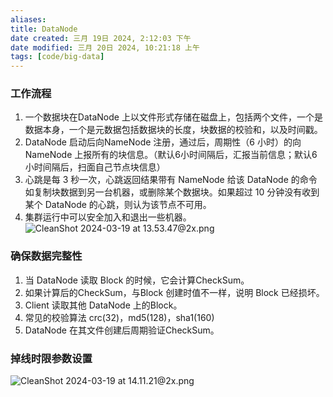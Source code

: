 ```yaml
---
aliases: 
title: DataNode
date created: 三月 19日 2024, 2:12:03 下午
date modified: 三月 20日 2024, 10:21:18 上午
tags: [code/big-data]
---
```

### 工作流程
1. 一个数据块在DataNode 上以文件形式存储在磁盘上，包括两个文件，一个是数据本身，一个是元数据包括数据块的长度，块数据的校验和，以及时间戳。
2. DataNode 启动后向NameNode 注册，通过后，周期性（6 小时）的向NameNode 上报所有的块信息。（默认6小时间隔后，汇报当前信息；默认6小时间隔后，扫面自己节点块信息）
3. 心跳是每 3 秒一次，心跳返回结果带有 NameNode 给该 DataNode 的命令如复制块数据到另一台机器，或删除某个数据块。如果超过 10 分钟没有收到某个 DataNode 的心跳，则认为该节点不可用。
4. 集群运行中可以安全加入和退出一些机器。
![CleanShot 2024-03-19 at 13.53.47@2x.png](https://typora-tes.oss-cn-shanghai.aliyuncs.com/picgo/CleanShot%202024-03-19%20at%2013.53.47%402x.png)

### 确保数据完整性
1. 当 DataNode 读取 Block 的时候，它会计算CheckSum。
2. 如果计算后的CheckSum，与Block 创建时值不一样，说明 Block 已经损坏。
3. Client 读取其他 DataNode 上的Block。
4. 常见的校验算法 crc(32)，md5(128)，sha1(160)
5. DataNode 在其文件创建后周期验证CheckSum。

### 掉线时限参数设置
![CleanShot 2024-03-19 at 14.11.21@2x.png](https://typora-tes.oss-cn-shanghai.aliyuncs.com/picgo/CleanShot%202024-03-19%20at%2014.11.21%402x.png)
